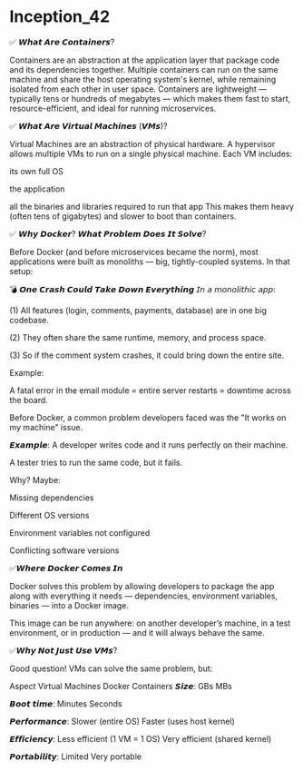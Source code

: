 # Inception_42


✅ 𝙒𝙝𝙖𝙩 𝘼𝙧𝙚 𝘾𝙤𝙣𝙩𝙖𝙞𝙣𝙚𝙧𝙨?




Containers are an abstraction at the application layer that package code and its dependencies together.
Multiple containers can run on the same machine and share the host operating system's kernel, while remaining isolated from each other in user space.
Containers are lightweight — typically tens or hundreds of megabytes — which makes them fast to start, resource-efficient, and ideal for running microservices.



✅ 𝙒𝙝𝙖𝙩 𝘼𝙧𝙚 𝙑𝙞𝙧𝙩𝙪𝙖𝙡 𝙈𝙖𝙘𝙝𝙞𝙣𝙚𝙨 (𝙑𝙈𝙨)?




Virtual Machines are an abstraction of physical hardware.
A hypervisor allows multiple VMs to run on a single physical machine.
Each VM includes:

its own full OS

the application

all the binaries and libraries required to run that app
This makes them heavy (often tens of gigabytes) and slower to boot than containers.




✅ 𝙒𝙝𝙮 𝘿𝙤𝙘𝙠𝙚𝙧? 𝙒𝙝𝙖𝙩 𝙋𝙧𝙤𝙗𝙡𝙚𝙢 𝘿𝙤𝙚𝙨 𝙄𝙩 𝙎𝙤𝙡𝙫𝙚?


Before Docker (and before microservices became the norm), most applications were built as monoliths — big, tightly-coupled systems. In that setup:

💣 𝙊𝙣𝙚 𝘾𝙧𝙖𝙨𝙝 𝘾𝙤𝙪𝙡𝙙 𝙏𝙖𝙠𝙚 𝘿𝙤𝙬𝙣 𝙀𝙫𝙚𝙧𝙮𝙩𝙝𝙞𝙣𝙜
   𝘐𝘯 𝘢 𝘮𝘰𝘯𝘰𝘭𝘪𝘵𝘩𝘪𝘤 𝘢𝘱𝘱:

(1) All features (login, comments, payments, database) are in one big codebase.

(2) They often share the same runtime, memory, and process space.

(3) So if the comment system crashes, it could bring down the entire site.

Example:

A fatal error in the email module = entire server restarts = downtime across the board.


Before Docker, a common problem developers faced was the "It works on my machine" issue.

𝙀𝙭𝙖𝙢𝙥𝙡𝙚:
A developer writes code and it runs perfectly on their machine.

A tester tries to run the same code, but it fails.

Why? Maybe:

Missing dependencies

Different OS versions

Environment variables not configured

Conflicting software versions



✅𝙒𝙝𝙚𝙧𝙚 𝘿𝙤𝙘𝙠𝙚𝙧 𝘾𝙤𝙢𝙚𝙨 𝙄𝙣

Docker solves this problem by allowing developers to package the app along with everything it needs — dependencies, environment variables, binaries — into a Docker image.

This image can be run anywhere: on another developer’s machine, in a test environment, or in production — and it will always behave the same.



✅𝙒𝙝𝙮 𝙉𝙤𝙩 𝙅𝙪𝙨𝙩 𝙐𝙨𝙚 𝙑𝙈𝙨?




Good question! VMs can solve the same problem, but:

Aspect	Virtual Machines	                   Docker Containers
𝙎𝙞𝙯𝙚:	     GBs	                                 MBs

𝘽𝙤𝙤𝙩 𝙩𝙞𝙢𝙚:	Minutes	                             Seconds

𝙋𝙚𝙧𝙛𝙤𝙧𝙢𝙖𝙣𝙘𝙚:	Slower (entire OS)	               Faster (uses host kernel)

𝙀𝙛𝙛𝙞𝙘𝙞𝙚𝙣𝙘𝙮:	Less efficient (1 VM = 1 OS)	       Very efficient (shared kernel)

𝙋𝙤𝙧𝙩𝙖𝙗𝙞𝙡𝙞𝙩𝙮:	Limited	                             Very portable



